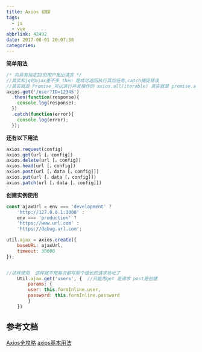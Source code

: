 ```yaml
---
title: Axios 初探
tags:
  - js
  - vue
abbrlink: 42492
date: 2017-08-01 20:07:38
categories:
---
```


**简单用法**

```js
/* 向具有指定ID的用户发出请求 */
//其实和jq的ajax差不多 then 是成功返回执行其后任务,catch捕捉错误
//其实就是 Promise 可以进行并发操作的 axios.all(iterable) 其实就是 promise.all()
axios.get('/user?ID=12345')
  .then(function(response){
    console.log(response);
  })
  .catch(function(error){
    console.log(error);
  });


```

**还有以下用法**
```js
axios.request(config)
axios.get(url [，config])
axios.delete(url [，config])
axios.head(url [，config])
axios.post(url [，data [，config]])
axios.put(url [，data [，config]])
axios.patch(url [，data [，config]])
```


**创建实例使用**

```js
const ajaxUrl = env === 'development' ?
    'http://127.0.0.1:3000' :
    env === 'production' ?
    'https://www.url.com' :
    'https://debug.url.com';

util.ajax = axios.create({
    baseURL: ajaxUrl,
    timeout: 30000
});


//这样使用  这样就不用每次都写那个很长的请求地址了
    Util.ajax.get('users', {  //只能用get 是请求 post是创建
        params: {
        user: this.formInline.user,
        password: this.formInline.password
        }
    })

```


## 参考文档
[Axios全攻略](http://www.tuicool.com/articles/eMb2yuY)
[axios基本用法](http://www.cnblogs.com/Upton/p/6180512.html)
